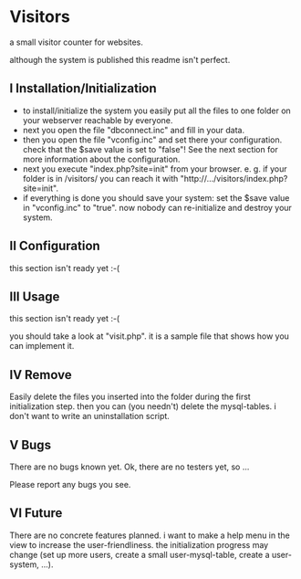 # Visitors
a small visitor counter for websites.

although the system is published this readme isn't perfect.

## I Installation/Initialization
* to install/initialize the system you easily put all the files to one folder on your webserver reachable by everyone.
* next you open the file "dbconnect.inc" and fill in your data.
* then you open the file "vconfig.inc" and set there your configuration. check that the $save value is set to "false"! See the next section for more information about the configuration.
* next you execute "index.php?site=init" from your browser. e. g. if your folder is in /visitors/ you can reach it with "http://.../visitors/index.php?site=init".
* if everything is done you should save your system: set the $save value in "vconfig.inc" to "true". now nobody can re-initialize and destroy your system.

## II Configuration
this section isn't ready yet :-(

## III Usage
this section isn't ready yet :-(

you should take a look at "visit.php". it is a sample file that shows how you can implement it.

## IV Remove
Easily delete the files you inserted into the folder during the first initialization step. then you can (you needn't) delete the mysql-tables. i don't want to write an uninstallation script.

## V Bugs
There are no bugs known yet. Ok, there are no testers yet, so ...

Please report any bugs you see.

## VI Future
There are no concrete features planned. i want to make a help menu in the view to increase the user-friendliness. the initialization progress may change (set up more users, create a small user-mysql-table, create a user-system, ...).
